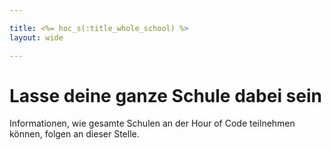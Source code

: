```yaml
---

title: <%= hoc_s(:title_whole_school) %>
layout: wide

---
```



# Lasse deine ganze Schule dabei sein

Informationen, wie gesamte Schulen an der Hour of Code teilnehmen können, folgen an dieser Stelle.

